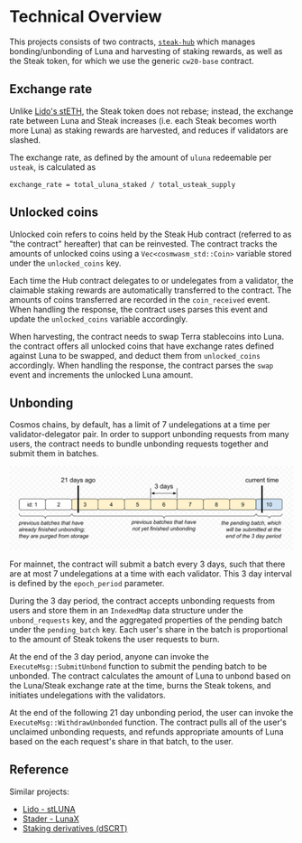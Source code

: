# Technical Overview

This projects consists of two contracts, [`steak-hub`](../contracts/steak-hub/) which manages bonding/unbonding of Luna and harvesting of staking rewards, as well as the Steak token, for which we use the generic `cw20-base` contract.

## Exchange rate

Unlike [Lido's stETH](https://github.com/lidofinance/lido-dao/tree/master/contracts/0.4.24), the Steak token does not rebase; instead, the exchange rate between Luna and Steak increases (i.e. each Steak becomes worth more Luna) as staking rewards are harvested, and reduces if validators are slashed.

The exchange rate, as defined by the amount of `uluna` redeemable per `usteak`, is calculated as

```plain
exchange_rate = total_uluna_staked / total_usteak_supply
```

## Unlocked coins

Unlocked coin refers to coins held by the Steak Hub contract (referred to as "the contract" hereafter) that can be reinvested. The contract tracks the amounts of unlocked coins using a `Vec<cosmwasm_std::Coin>` variable stored under the `unlocked_coins` key.

Each time the Hub contract delegates to or undelegates from a validator, the claimable staking rewards are automatically transferred to the contract. The amounts of coins transferred are recorded in the `coin_received` event. When handling the response, the contract uses parses this event and update the `unlocked_coins` variable accordingly.

When harvesting, the contract needs to swap Terra stablecoins into Luna. the contract offers all unlocked coins that have exchange rates defined against Luna to be swapped, and deduct them from `unlocked_coins` accordingly. When handling the response, the contract parses the `swap` event and increments the unlocked Luna amount.

## Unbonding

Cosmos chains, by default, has a limit of 7 undelegations at a time per validator-delegator pair. In order to support unbonding requests from many users, the contract needs to bundle unbonding requests together and submit them in batches.

![illustration-of-unbonding-queue](./unbonding-queue.png)

For mainnet, the contract will submit a batch every 3 days, such that there are at most 7 undelegations at a time with each validator. This 3 day interval is defined by the `epoch_period` parameter.

During the 3 day period, the contract accepts unbonding requests from users and store them in an `IndexedMap` data structure under the `unbond_requests` key, and the aggregated properties of the pending batch under the `pending_batch` key. Each user's share in the batch is proportional to the amount of Steak tokens the user requests to burn.

At the end of the 3 day period, anyone can invoke the `ExecuteMsg::SubmitUnbond` function to submit the pending batch to be unbonded. The contract calculates the amount of Luna to unbond based on the Luna/Steak exchange rate at the time, burns the Steak tokens, and initiates undelegations with the validators.

At the end of the following 21 day unbonding period, the user can invoke the `ExecuteMsg::WithdrawUnbonded` function. The contract pulls all of the user's unclaimed unbonding requests, and refunds appropriate amounts of Luna based on the each request's share in that batch, to the user.

## Reference

Similar projects:

* [Lido - stLUNA](https://github.com/lidofinance/lido-terra-contracts)
* [Stader - LunaX](https://github.com/stader-labs/stader-liquid-token)
* [Staking derivatives (dSCRT)](https://github.com/Cashmaney/SecretStaking)